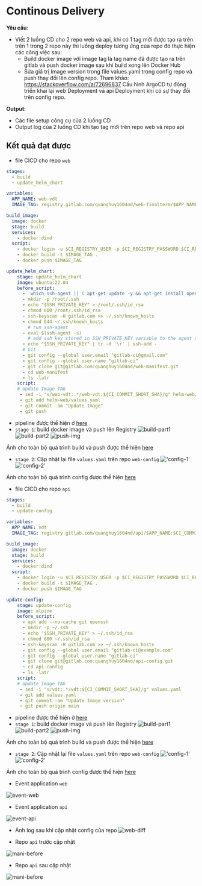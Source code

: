 # Continous Delivery
**Yêu cầu**:
- Viết 2 luồng CD cho 2 repo web và api, khi có 1 tag mới được tạo ra trên trên 1 trong 2 repo này thì luồng deploy tương ứng của repo đó thực hiện các công việc sau:
    - Build docker image với image tag là tag name đã được tạo ra trên gitlab và push docker image sau khi build xong lên Docker Hub
    - Sửa giá trị Image version trong file values.yaml  trong config repo và push thay đổi lên config repo. Tham khảo: https://stackoverflow.com/a/72696837
    Cấu hình ArgoCD tự động triển khai lại web Deployment và api Deployment khi có sự thay đổi trên config repo.
                           
**Output**:
- Các file setup công cụ của 2 luồng CD
- Output log của 2 luồng CD khi tạo tag mới trên repo web và repo api

## Kết quả đạt được
- file CICD cho repo `web`
```yml
stages:
  - build
  - update_helm_chart

variables:
  APP_NAME: web-vdt
  IMAGE_TAG: registry.gitlab.com/quanghuy1604nd/web-finalterm/$APP_NAME:$CI_COMMIT_SHORT_SHA

build_image:
  image: docker
  stage: build
  services:
    - docker:dind
  script:
    - docker login -u $CI_REGISTRY_USER -p $CI_REGISTRY_PASSWORD $CI_REGISTRY
    - docker build -t $IMAGE_TAG .
    - docker push $IMAGE_TAG 

update_helm_chart:
    stage: update_helm_chart
    image: ubuntu:22.04
    before_script:
      - 'which ssh-agent || ( apt-get update -y && apt-get install openssh-client git -y )'
      - mkdir -p /root/.ssh
      - echo "$SSH_PRIVATE_KEY" > /root/.ssh/id_rsa
      - chmod 600 /root/.ssh/id_rsa
      - ssh-keyscan -H gitlab.com >> ~/.ssh/known_hosts
      - chmod 644 ~/.ssh/known_hosts
        # run ssh-agent
      - eval $(ssh-agent -s)
        # add ssh key stored in SSH_PRIVATE_KEY variable to the agent store
      - echo "$SSH_PRIVATE_KEY" | tr -d '\r' | ssh-add -  
      # Git
      - git config --global user.email "gitlab-ci@gmail.com"
      - git config --global user.name "gitlab-ci"
      - git clone git@gitlab.com:quanghuy1604nd/web-manifest.git
      - cd web-manifest
      - ls -latr
    script:
    # Update Image TAG
     - sed -i "s/web-vdt:.*/web-vdt:${CI_COMMIT_SHORT_SHA}/g" helm-web/values.yaml
     - git add helm-web/values.yaml
     - git commit -am "Update Image"
     - git push
```
- pipeline được thể hiện ở [here](https://gitlab.com/quanghuy1604nd/web/-/pipelines/1327982970)
- `stage 1`: build docker image và push lên Registry
![build-part1](./images/P3/web%20build%20part%201.png)
![build-part2](./images/P3/web%20build%20part%202.png)
![push-img](./images/P3/web-push-image.png)

Ảnh cho toàn bộ quá trình build và push được thể hiện [here](./images/P3/web-full-build.png)
- `stage 2`: Cập nhật lại file `values.yaml` trên repo `web-config`
!['config-1'](./images/P3/web-config-1.png)
!['config-2'](./images/P3/web-config-2.png)

Ảnh cho toàn bộ quá trình config được thể hiện [here](./images/P3/web-full-config.png)

- file CICD cho repo `api`
```yml
stages:
  - build
  - update-config

variables:
  APP_NAME: vdt
  IMAGE_TAG: registry.gitlab.com/quanghuy1604nd/api/$APP_NAME:$CI_COMMIT_SHORT_SHA

build_image:
  image: docker
  stage: build
  services:
    - docker:dind
  script:
    - docker login -u $CI_REGISTRY_USER -p $CI_REGISTRY_PASSWORD $CI_REGISTRY
    - docker build -t $IMAGE_TAG .
    - docker push $IMAGE_TAG 

update-config:
    stage: update-config
    image: alpine
    before_script:
      - apk add --no-cache git openssh
      - mkdir -p ~/.ssh
      - echo "$SSH_PRIVATE_KEY" > ~/.ssh/id_rsa
      - chmod 600 ~/.ssh/id_rsa
      - ssh-keyscan -H gitlab.com >> ~/.ssh/known_hosts
      - git config --global user.email "gitlab-ci@example.com"
      - git config --global user.name "gitlab-ci"
      - git clone git@gitlab.com:quanghuy1604nd/api-config.git
      - cd api-config
      - ls -latr
    script:
    # Update Image TAG
     - sed -i "s/vdt:.*/vdt:${CI_COMMIT_SHORT_SHA}/g" values.yaml
     - git add values.yaml
     - git commit -am "Update Image version"
     - git push origin main
```
- pipeline được thể hiện ở [here](https://gitlab.com/quanghuy1604nd/api/-/pipelines/1327496071)
- `stage 1`: build docker image và push lên Registry
![build-part1](./images/P3/api-build-1.png)
![build-part2](./images/P3/api-build-2.png)
![push-img](./images/P3/web-push-image.png)

Ảnh cho toàn bộ quá trình build và push được thể hiện [here](./images/P3/api-full-build.png)
- `stage 2`: Cập nhật lại file `values.yaml` trên repo `web-config`
!['config-1'](./images/P3/api-config-1.png)
!['config-2'](./images/P3/api-config-2.png)

Ảnh cho toàn bộ quá trình config được thể hiện [here](./images/P3/api-full-config.png)

- Event application `web`

![event-web](./images/P3/web-event.png)
- Event application `api`

![event-api](./images/P3/api-event.png)

- Ảnh log sau khi cập nhật config của repo
![web-diff](./images/P3/web-dif.png)

- Repo `api` trước cập nhật

![mani-before](./images/P3/api-manifest-before.png)

- Repo `api` sau cập nhật

![mani-before](./images/P3/api-manifest-after.png)



